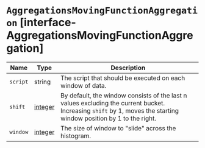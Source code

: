 # `AggregationsMovingFunctionAggregation` [interface-AggregationsMovingFunctionAggregation]

| Name | Type | Description |
| - | - | - |
| `script` | string | The script that should be executed on each window of data. |
| `shift` | [integer](./integer.md) | By default, the window consists of the last n values excluding the current bucket. Increasing `shift` by 1, moves the starting window position by 1 to the right. |
| `window` | [integer](./integer.md) | The size of window to "slide" across the histogram. |
